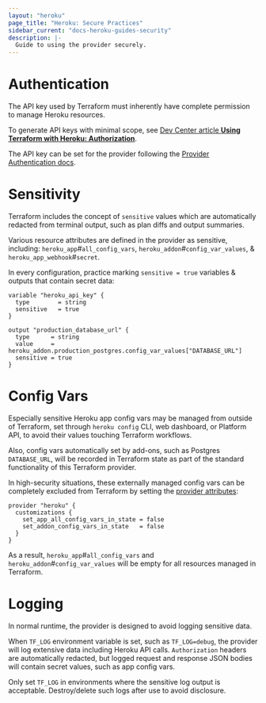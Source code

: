 ```yaml
---
layout: "heroku"
page_title: "Heroku: Secure Practices"
sidebar_current: "docs-heroku-guides-security"
description: |-
  Guide to using the provider securely.
---
```


# Authentication

The API key used by Terraform must inherently have complete permission 
to manage Heroku resources.

To generate API keys with minimal scope, see 
[Dev Center article **Using Terraform with Heroku: Authorization**](https://devcenter.heroku.com/articles/using-terraform-with-heroku#authorization).

The API key can be set for the provider following the 
[Provider Authentication docs](../#authentication).

# Sensitivity

Terraform includes the concept of `sensitive` values which are 
automatically redacted from terminal output, such as plan diffs and 
output summaries.

Various resource attributes are defined in the provider as sensitive, 
including: `heroku_app`#`all_config_vars`, 
`heroku_addon`#`config_var_values`, & `heroku_app_webhook`#`secret`.

In every configuration, practice marking `sensitive = true` variables &
outputs that contain secret data:

```hcl
variable "heroku_api_key" {
  type        = string
  sensitive   = true
}

output "production_database_url" {
  type      = string
  value     = heroku_addon.production_postgres.config_var_values["DATABASE_URL"]
  sensitive = true
}
```

# Config Vars

Especially sensitive Heroku app config vars may be managed from outside of 
Terraform, set through `heroku config` CLI, web dashboard, or Platform API,
to avoid their values touching Terraform workflows.

Also, config vars automatically set by add-ons, such as Postgres 
`DATABASE_URL`, will be recorded in Terraform state as part of the standard
functionality of this Terraform provider.

In high-security situations, these externally managed config vars can be 
completely excluded from Terraform by setting the 
[provider attributes](../#argument-reference):

```hcl
provider "heroku" {
  customizations {
    set_app_all_config_vars_in_state = false
    set_addon_config_vars_in_state   = false
  }
}
```

As a result, `heroku_app`#`all_config_vars` and 
`heroku_addon`#`config_var_values` will be empty for all resources 
managed in Terraform.

# Logging

In normal runtime, the provider is designed to avoid logging sensitive data.

When `TF_LOG` environment variable is set, such as `TF_LOG=debug`, the 
provider will log extensive data including Heroku API calls. `Authorization` 
headers are automatically redacted, but logged request and response JSON
bodies will contain secret values, such as app config vars.

Only set `TF_LOG` in environments where the sensitive log output is 
acceptable. Destroy/delete such logs after use to avoid disclosure.
